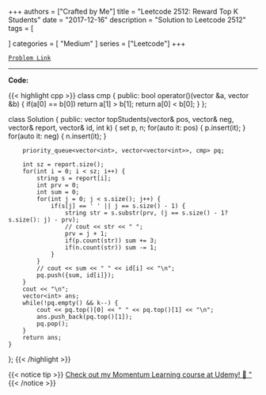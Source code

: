
+++
authors = ["Crafted by Me"]
title = "Leetcode 2512: Reward Top K Students"
date = "2017-12-16"
description = "Solution to Leetcode 2512"
tags = [
    
]
categories = [
    "Medium"
]
series = ["Leetcode"]
+++



[`Problem Link`](https://leetcode.com/problems/reward-top-k-students/description/)

---



**Code:**

{{< highlight cpp >}}
class cmp {
    public:
    bool operator()(vector<int> &a, vector<int> &b) {
        if(a[0] == b[0]) return a[1] > b[1];
        return a[0] < b[0];
    }
};

class Solution {
public:
    vector<int> topStudents(vector<string>& pos, vector<string>& neg, vector<string>& report, vector<int>& id, int k) {
        set<string> p, n;
        for(auto it: pos) {
            p.insert(it);
        }
        for(auto it: neg) {
            n.insert(it);
        }
        
        priority_queue<vector<int>, vector<vector<int>>, cmp> pq;
        
        int sz = report.size();
        for(int i = 0; i < sz; i++) {
            string s = report[i];
            int prv = 0;
            int sum = 0;
            for(int j = 0; j < s.size(); j++) {
                if(s[j] == ' ' || j == s.size() - 1) {
                    string str = s.substr(prv, (j == s.size() - 1? s.size(): j) - prv);
                    // cout << str << " ";
                    prv = j + 1;
                    if(p.count(str)) sum += 3;
                    if(n.count(str)) sum -= 1;
                }
            }
            // cout << sum << " " << id[i] << "\n";
            pq.push({sum, id[i]});
        }
        cout << "\n";
        vector<int> ans;
        while(!pq.empty() && k--) {
            cout << pq.top()[0] << " " << pq.top()[1] << "\n";
            ans.push_back(pq.top()[1]);
            pq.pop();
        }
        return ans;
    }
};
{{< /highlight >}}



{{< notice tip >}}
[Check out my Momentum Learning course at Udemy! 🚀 "](https://www.udemy.com/course/blind-75-the-data-structures-and-algorithms-essentials/)
{{< /notice >}}

